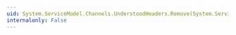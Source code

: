 ```yaml
---
uid: System.ServiceModel.Channels.UnderstoodHeaders.Remove(System.ServiceModel.Channels.MessageHeaderInfo)
internalonly: False
---
```

